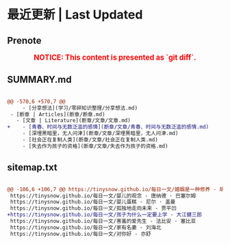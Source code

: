 # 最近更新 | Last Updated

## Prenote

<p style="font-size: larger; font-weight: bold; color: red; text-align: center;">NOTICE: This content is presented as `git diff`.</p>

## SUMMARY.md

```diff

@@ -570,6 +570,7 @@
     - [分享想法](学习/零碎知识整理/分享想法.md)
 - [断章 | Articles](断章/断章.md)
   - [文章 | Literature](断章/文章/文章.md)
+    - [青春、时间与无数泛滥的感情](断章/文章/青春、时间与无数泛滥的感情.md)
     - [深埋黑暗里，无人问津](断章/文章/深埋黑暗里，无人问津.md)
     - [社会正在复制人类](断章/文章/社会正在复制人类.md)
     - [失去作为孩子的资格](断章/文章/失去作为孩子的资格.md)
```

## sitemap.txt

```diff

@@ -106,6 +106,7 @@ https://tinysnow.github.io/每日一文/婚姻是一种修养 - 胡杨
 https://tinysnow.github.io/每日一文/婴儿的观念 - 唐纳德 · 巴塞尔姆
 https://tinysnow.github.io/每日一文/婴儿蛋糕 - 尼尔 · 盖曼
 https://tinysnow.github.io/每日一文/孤独地走向未来 - 贾平凹
+https://tinysnow.github.io/每日一文/孩子为什么一定要上学 - 大江健三郎
 https://tinysnow.github.io/每日一文/害羞的爱先生 - 法比安 · 塞比亚
 https://tinysnow.github.io/每日一文/家有名妻 - 刘海北
 https://tinysnow.github.io/每日一文/对你好 - 亦舒
```

